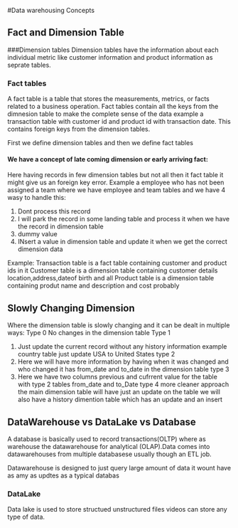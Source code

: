 #Data warehousing Concepts

## Fact and Dimension Table

###Dimension tables
Dimension tables have the information about each individual metric like customer information and product information as seprate tables.

### Fact tables

 A fact table is a table that stores the measurements, metrics, or facts related to a business operation. 
Fact tables contain all the keys from the dimnesion table to make the complete sense of the data example a transaction table with customer id and product id with transaction date.
This contains foreign keys from the dimension tables.

First we define dimension tables and then we define fact tables
#### We have a concept of late coming dimension or early arriving fact:
Here having records in few dimension tables but not all then it fact table it might give us an foreign key error.
Example a employee who has not been assigned a team where we have employee and team tables and we have 4 wasy to handle this:

1. Dont process this record
2. I will park the record in some landing table and process it when we have the record in dimension table
3. dummy value
4. INsert a  value in dimension table and update it when we get the correct dimension data


Example:
Transaction table is a fact table containing customer and product ids in it 
Customer table is a dimension table containing customer details location,address,dateof birth and all
Product table is a dimension table containing produt name and description and cost probably


## Slowly Changing Dimension
Where the dimension table is slowly changing and it can be dealt in multiple ways: 
Type 0
No changes in the dimension table
Type 1
1. Just update the current record without any history information example country table just update USA to United States
type 2
3. Here we will have more information by having when it was changed and who changed it has from_date and to_date in the dimension table
type 3
4. Here we have two columns previous and cufrrent value for the table with type 2 tables from_date and to_Date
type 4
more cleaner approach the main dimension table will have just an update on the table we will also have a history dimention table which has an update and an insert 
   

## DataWarehouse vs DataLake vs Database
A database is basically used to record transactions(OLTP) where as warehouse the datawarehouse for analytical (OLAP).Data comes into datawarehouses from multiple databasese usually though an ETL job.

Datawarehouse is designed to just query large amount of data it wount have as amy as updtes as a typical databas

### DataLake 
Data lake is used to store structued unstructured files videos can store any type of data.
